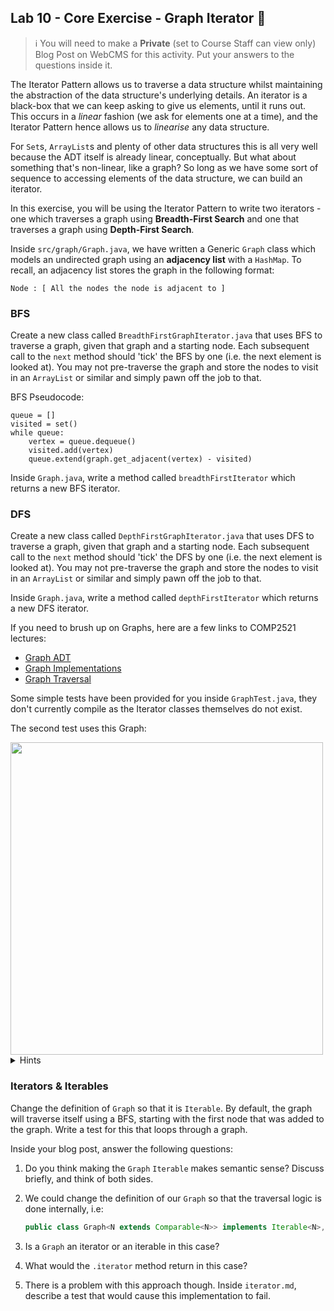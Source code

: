 ## Lab 10 - Core Exercise - Graph Iterator 🔗

> ℹ️ You will need to make a **Private** (set to Course Staff can view only) Blog Post on WebCMS for this activity. Put your answers to the questions inside it.

The Iterator Pattern allows us to traverse a data structure whilst maintaining the abstraction of the data structure's underlying details. An iterator is a black-box that we can keep asking to give us elements, until it runs out. This occurs in a *linear* fashion (we ask for elements one at a time), and the Iterator Pattern hence allows us to *linearise* any data structure. 

For `Set`s, `ArrayList`s and plenty of other data structures this is all very well because the ADT itself is already linear, conceptually. But what about something that's non-linear, like a graph? So long as we have some sort of sequence to accessing elements of the data structure, we can build an iterator.

In this exercise, you will be using the Iterator Pattern to write two iterators - one which traverses a graph using **Breadth-First Search** and one that traverses a graph using **Depth-First Search**.

Inside `src/graph/Graph.java`, we have written a Generic `Graph` class which models an undirected graph using an **adjacency list** with a `HashMap`. To recall, an adjacency list stores the graph in the following format:

```
Node : [ All the nodes the node is adjacent to ]
```

### BFS

Create a new class called `BreadthFirstGraphIterator.java` that uses BFS to traverse a graph, given that graph and a starting node. Each subsequent call to the `next` method should 'tick' the BFS by one (i.e. the next element is looked at). You may not pre-traverse the graph and store the nodes to visit in an `ArrayList` or similar and simply pawn off the job to that.

BFS Pseudocode:

```
queue = []
visited = set()
while queue:
    vertex = queue.dequeue()
    visited.add(vertex)
    queue.extend(graph.get_adjacent(vertex) - visited)
```

Inside `Graph.java`, write a method called `breadthFirstIterator` which returns a new BFS iterator.

### DFS

Create a new class called `DepthFirstGraphIterator.java` that uses DFS to traverse a graph, given that graph and a starting node. Each subsequent call to the `next` method should 'tick' the DFS by one (i.e. the next element is looked at). You may not pre-traverse the graph and store the nodes to visit in an `ArrayList` or similar and simply pawn off the job to that.

Inside `Graph.java`, write a method called `depthFirstIterator` which returns a new DFS iterator.

If you need to brush up on Graphs, here are a few links to COMP2521 lectures:
* [Graph ADT](https://www.youtube.com/watch?v=4s_3uirIGM8&list=PLi2pCZz5m6GEftzPIxVH1ylwytux9WOGN&index=16)
* [Graph Implementations](https://www.youtube.com/watch?v=2hbR-aez1E4&list=PLi2pCZz5m6GEftzPIxVH1ylwytux9WOGN&index=17)
* [Graph Traversal](https://www.youtube.com/watch?v=DzdztZboQ6w&list=PLi2pCZz5m6GEftzPIxVH1ylwytux9WOGN&index=18)

Some simple tests have been provided for you inside `GraphTest.java`, they don't currently compile as the Iterator classes themselves do not exist.

The second test uses this Graph:

<img src='imgs/graph.png' width='500' />


<details>
<summary>Hints</summary>

* You will not be able to use recursion to do the DFS.
* Java provides collections which will help you with the implementation of the algorithm.

</details>

### Iterators & Iterables

Change the definition of `Graph` so that it is `Iterable`. By default, the graph will traverse itself using a BFS, starting with the first node that was added to the graph. Write a test for this that loops through a graph. 

Inside your blog post, answer the following questions:

1. Do you think making the `Graph` `Iterable` makes semantic sense? Discuss briefly, and think of both sides.
2. We could change the definition of our `Graph` so that the traversal logic is done internally, i.e:

    ```java
    public class Graph<N extends Comparable<N>> implements Iterable<N>, Iterator<N>
    ```

3. Is a `Graph` an iterator or an iterable in this case? 
4. What would the `.iterator` method return in this case?
5. There is a problem with this approach though. Inside `iterator.md`, describe a test that would cause this implementation to fail.